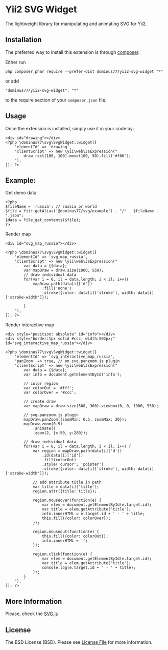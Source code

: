 Yii2 SVG Widget
===============

The lightweight library for manipulating and animating SVG for Yii2.

Installation
------------

The preferred way to install this extension is through [composer](http://getcomposer.org/download/).

Either run

```
php composer.phar require --prefer-dist dominus77/yii2-svg-widget "*"
```

or add

```
"dominus77/yii2-svg-widget": "*"
```

to the require section of your `composer.json` file.


Usage
-----

Once the extension is installed, simply use it in your code by:

```
<div id="drawing"></div>
<?php \dominus77\svg\SvgWidget::widget([
    'elementId' => 'drawing',
    'clientScript' => new \yii\web\JsExpression("
        draw.rect(100, 100).move(100, 50).fill('#f06');
    "),
]); ?>
```
Example:
-----
Get demo data
```
<?php
$fileName = 'russia'; // russia or world
$file = Yii::getAlias('@dominus77/svg/example') . "/" . $fileName . ".json";
$data = file_get_contents($file);
?>
```
Render map
```
<div id="svg_map_russia"></div>

<?php \dominus77\svg\SvgWidget::widget([
    'elementId' => 'svg_map_russia',
    'clientScript' => new \yii\web\JsExpression("
        var data = {$data};
        var mapDraw = draw.size(1000, 550);
        // draw individual data
        for(var i = 0, il = data.length; i < il; i++){
            mapDraw.path(data[i]['d'])
                .fill('none')
                .stroke({color: data[i]['stroke'], width: data[i]['stroke-width']});

        }
    "),
]); ?>
```
Render interactive map
```
<div style="position: absolute" id="info"></div>
<div style="border:1px solid #ccc; width:502px;" id="svg_interactive_map_russia"></div>

<?php \dominus77\svg\SvgWidget::widget([
    'elementId' => 'svg_interactive_map_russia',
    'panZoom' => true, // on svg.panzoom.js plugin
    'clientScript' => new \yii\web\JsExpression("
        var data = {$data};
        var info = document.getElementById('info');

        // color region
        var colorOut = '#fff';
        var colorOver = '#ccc';

        // create draw
        var mapDraw = draw.size(500, 300).viewbox(0, 0, 1000, 550);

        // svg.panzoom.js plugin
        mapDraw.panZoom({zoomMin: 0.5, zoomMax: 20});
        mapDraw.zoom(0.5)
            .animate()
            .zoom(2, {x:50, y:280});

        // draw individual data
        for(var i = 0, il = data.length; i < il; i++) {
            var region = mapDraw.path(data[i]['d'])
                .id(data[i]['id'])
                .fill(colorOut)
                .style('cursor', 'pointer')
                .stroke({color: data[i]['stroke'], width: data[i]['stroke-width']});

            // add attribute title in path
            var title = data[i]['title'];
            region.attr({title: title});

            region.mouseover(function(e) {
                var elem = document.getElementById(e.target.id);
                var title = elem.getAttribute('title');
                info.innerHTML = e.target.id + ' - ' + title;
                this.fill({color: colorOver});
            });

            region.mouseout(function(e) {
                this.fill({color: colorOut});
                info.innerHTML = '';
            });

            region.click(function(e) {
                var elem = document.getElementById(e.target.id);
                var title = elem.getAttribute('title');
                console.log(e.target.id + ' - ' + title);
            });
        }
    "),
]); ?>
```

More Information
-----
Please, check the [SVG.js](http://svgjs.com)

License
-----
The BSD License (BSD). Please see [License File](https://github.com/Dominus77/yii2-svg-widget/blob/master/LICENSE.md) for more information.
